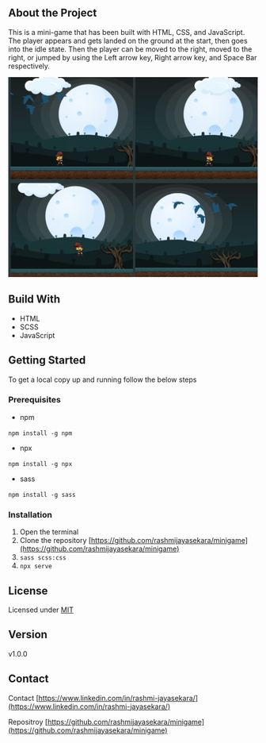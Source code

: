 ## About the Project
This is a mini-game that has been built with HTML, CSS, and JavaScript. The player appears and gets landed on the ground at the start, then goes into the idle state. Then the player can be moved to the right, moved to the right, or jumped by using the Left arrow key, Right arrow key, and Space Bar respectively.

![](/img/image.png)

## Build With
- HTML
- SCSS
- JavaScript

## Getting Started
To get a local copy up and running follow the below steps

### Prerequisites
- npm

`npm install -g npm`

- npx

`npm install -g npx`

- sass

`npm install -g sass`

### Installation
1. Open the terminal
2. Clone the repository [https://github.com/rashmijayasekara/minigame](https://github.com/rashmijayasekara/minigame)
3. `sass scss:css`
4. `npx serve`


## License
Licensed under [MIT](/LICENSE.txt)

## Version
v1.0.0


## Contact
Contact [https://www.linkedin.com/in/rashmi-jayasekara/](https://www.linkedin.com/in/rashmi-jayasekara/)

Repositroy [https://github.com/rashmijayasekara/minigame](https://github.com/rashmijayasekara/minigame)



